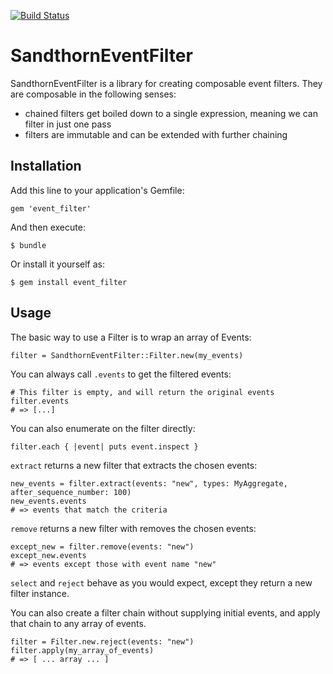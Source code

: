 [![Build Status](https://travis-ci.org/Sandthorn/sandthorn_event_filter.svg?branch=develop)](https://travis-ci.org/Sandthorn/sandthorn_event_filter)

# SandthornEventFilter

SandthornEventFilter is a library for creating composable event filters.
They are composable in the following senses: 

- chained filters get boiled down to a single expression, meaning we can filter in just one pass
- filters are immutable and can be extended with further chaining

## Installation

Add this line to your application's Gemfile:

    gem 'event_filter'

And then execute:

    $ bundle

Or install it yourself as:

    $ gem install event_filter

## Usage

The basic way to use a Filter is to wrap an array of Events:

    filter = SandthornEventFilter::Filter.new(my_events)

You can always call `.events` to get the filtered events:
    
    # This filter is empty, and will return the original events
    filter.events
    # => [...]
    
You can also enumerate on the filter directly:

    filter.each { |event| puts event.inspect }
    
`extract` returns a new filter that extracts the chosen events:

    new_events = filter.extract(events: "new", types: MyAggregate, after_sequence_number: 100)
    new_events.events
    # => events that match the criteria
    
`remove` returns a new filter with removes the chosen events:

    except_new = filter.remove(events: "new")
    except_new.events
    # => events except those with event name "new"
    
`select` and `reject` behave as you would expect, except they return a new filter instance.

You can also create a filter chain without supplying initial events, and apply that chain to any
array of events.

    filter = Filter.new.reject(events: "new")
    filter.apply(my_array_of_events)
    # => [ ... array ... ]
